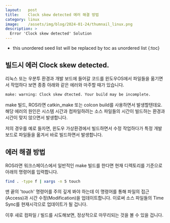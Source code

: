 ```yaml
---
layout:   post
title:    Clock skew detected 에러 해결 방법
category: linux
image:    /assets/img/blog/2024-01-24/thumnail_linux.png
description: >
  Error 'Clock skew detected' Solution
---
```


* this unordered seed list will be replaced by toc as unordered list
{:toc}

## 빌드시 에러 Clock skew detected.

리눅스 또는 우분투 환경과 개발 보드에 들어갈 코드를 윈도우OS에서 파일들을 옮기면서 작업하다 보면 종종 아래와 같은 에러와 마주할 때가 있습니다.

~~~bash
make: warning: Clock skew dtected. Your build may be incomplete.
~~~

make 빌드, ROS라면 catkin_make 또는 colcon build를 사용하면서 발생할텐데요. 해당 에러의 원인은 시스템 시간과 컴파일하려는 소스 파일들의 시간이 빌드하는 환경과 시간이 맞지 않으면서 발생합니다.

저의 경우를 예로 들자면, 윈도우 가상환경에서 빌드하면서 수정 작업하다가 특정 개발 보드로 파일들을 옮겨서 바로 빌드하면서 발생합니다.

## 에러 해결 방법

ROS라면 워크스페이스에서 일반적인 make 빌드를 한다면 현재 디렉토리를 기준으로 아래의 명령어를 입력합니다.

~~~bash
find . -type f | xargs -n 5 touch
~~~

맨 끝의 'touch' 명령어를 주의 깊게 봐야 하는데 이 명령어를 통해 파일의 접근(Access)과 시간 수정(Modification)을 업데이트합니다. 이로써 소스 파일들의 Time Sync를 현재시각으로 업데이트가 될 겁니다.

이후 새로 컴파일 / 빌드를 시도해보면, 정상적으로 마무리되는 것을 볼 수 있을 겁니다.